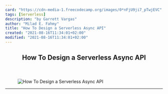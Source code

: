 ```yaml
---
card: "https://cdn-media-1.freecodecamp.org/images/0*nFjU9ji7_pTwjEVC"
tags: [Serverless]
description: "by Garrett Vargas"
author: "Milad E. Fahmy"
title: "How To Design a Serverless Async API"
created: "2021-08-16T11:34:01+02:00"
modified: "2021-08-16T11:34:01+02:00"
---
```

<div class="site-wrapper">
<main id="site-main" class="site-main outer">
<div class="inner">
<article class="post-full post tag-serverless tag-aws tag-tech tag-programming tag-technology ">
<header class="post-full-header">
<h1 class="post-full-title">How To Design a Serverless Async API</h1>
</header>
<figure class="post-full-image">
<picture>
<source media="(max-width: 700px)" sizes="1px" srcset="data:image/gif;base64,R0lGODlhAQABAIAAAAAAAP///yH5BAEAAAAALAAAAAABAAEAAAIBRAA7 1w">
<source media="(min-width: 701px)" sizes="(max-width: 800px) 400px,
(max-width: 1170px) 700px,
1400px" srcset="https://cdn-media-1.freecodecamp.org/images/0*nFjU9ji7_pTwjEVC 300w,
https://cdn-media-1.freecodecamp.org/images/0*nFjU9ji7_pTwjEVC 600w,
https://cdn-media-1.freecodecamp.org/images/0*nFjU9ji7_pTwjEVC 1000w,
https://cdn-media-1.freecodecamp.org/images/0*nFjU9ji7_pTwjEVC 2000w">
<img onerror="this.style.display='none'" src="https://cdn-media-1.freecodecamp.org/images/0*nFjU9ji7_pTwjEVC" alt="How To Design a Serverless Async API">
</picture>
</figure>
<section class="post-full-content">
<div class="post-content medium-migrated-article">
</div>
<hr>
</section>
</article>
</div>
</main>
</div>
<!-- Google Tag Manager (noscript) -->
<!-- End Google Tag Manager (noscript) -->
